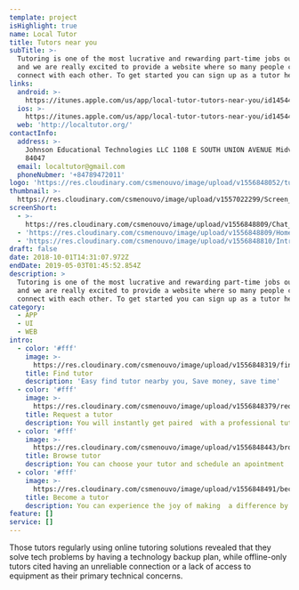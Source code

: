 ```yaml
---
template: project
isHighlight: true
name: Local Tutor
title: Tutors near you
subTitle: >-
  Tutoring is one of the most lucrative and rewarding part-time jobs out there,
  and we are really excited to provide a website where so many people can
  connect with each other. To get started you can sign up as a tutor here!
links:
  android: >-
    https://itunes.apple.com/us/app/local-tutor-tutors-near-you/id1454421095?mt=8
  ios: >-
    https://itunes.apple.com/us/app/local-tutor-tutors-near-you/id1454421095?mt=8
  web: 'http://localtutor.org/'
contactInfo:
  address: >-
    Johnson Educational Technologies LLC 1108 E SOUTH UNION AVENUE Midvale, UT
    84047
  email: localtutor@gmail.com
  phoneNubmer: '+84789472011'
logo: 'https://res.cloudinary.com/csmenouvo/image/upload/v1556848052/tutorlogo.png'
thumbnail: >-
  https://res.cloudinary.com/csmenouvo/image/upload/v1557022299/Screen_Shot_2019-05-05_at_9.10.28_AM.png
screenShort:
  - >-
    https://res.cloudinary.com/csmenouvo/image/upload/v1556848809/Chat_Detail.png
  - 'https://res.cloudinary.com/csmenouvo/image/upload/v1556848809/Home.png'
  - 'https://res.cloudinary.com/csmenouvo/image/upload/v1556848810/Intro_1.png'
draft: false
date: 2018-10-01T14:31:07.972Z
endDate: 2019-05-03T01:45:52.854Z
description: >
  Tutoring is one of the most lucrative and rewarding part-time jobs out there,
  and we are really excited to provide a website where so many people can
  connect with each other. To get started you can sign up as a tutor here!
category:
  - APP
  - UI
  - WEB
intro:
  - color: '#fff'
    image: >-
      https://res.cloudinary.com/csmenouvo/image/upload/v1556848319/find_tutor.png
    title: Find tutor
    description: 'Easy find tutor nearby you, Save money, save time'
  - color: '#fff'
    image: >-
      https://res.cloudinary.com/csmenouvo/image/upload/v1556848379/request_tutor.png
    title: Request a tutor
    description: You will instantly get paired  with a professional tutor
  - color: '#fff'
    image: >-
      https://res.cloudinary.com/csmenouvo/image/upload/v1556848443/browse_tutor.png
    title: Browse tutor
    description: You can choose your tutor and schedule an apointment
  - color: '#fff'
    image: >-
      https://res.cloudinary.com/csmenouvo/image/upload/v1556848491/become_tutor.png
    title: Become a tutor
    description: You can experience the joy of making  a difference by becoming a tutor
feature: []
service: []
---
```

Those tutors regularly using online tutoring solutions revealed that they solve tech problems by having a technology backup plan, while offline-only tutors cited having an unreliable connection or a lack of access to equipment as their primary technical concerns.
